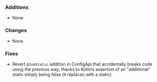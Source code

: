 ### Additions
* None

### Changes
* None

### Fixes
* Revert `@JvmStatic` addition in ConfigApi that accidentally breaks code using the previous way, thanks to Kotlins assertion of an "additional" static simply being false (it replaces with a static)